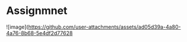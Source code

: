 # Assignmnet

![image](https://github.com/user-attachments/assets/ad05d39a-4a80-4a76-8b68-5e4df2d77628
